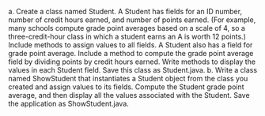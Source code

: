 a. Create a class named Student. A Student has fields for an ID number,
number of credit hours earned, and number of points earned. (For example,
many schools compute grade point averages based on a scale of 4, so a
three-credit-hour class in which a student earns an A is worth 12 points.)
Include methods to assign values to all fields. A Student also has a field for
grade point average. Include a method to compute the grade point
average field by dividing points by credit hours earned. Write methods to
display the values in each Student field. Save this class as Student.java.
 b. Write a class named ShowStudent that instantiates a Student object from
the class you created and assign values to its fields. Compute the Student
grade point average, and then display all the values associated with the
Student. Save the application as ShowStudent.java.
